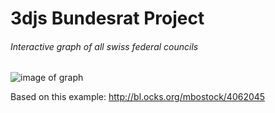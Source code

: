 # 3djs Bundesrat Project
###### Interactive graph of all swiss federal councils

![image of graph](http://langaust.com/github/3djs.png)

Based on this example: http://bl.ocks.org/mbostock/4062045
